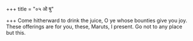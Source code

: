 +++
title = "०५ ओ षु"

+++
Come hitherward to drink the juice, O ye whose bounties give you joy.  
     These offerings are for you, these, Maruts, I present. Go not to any place but this.